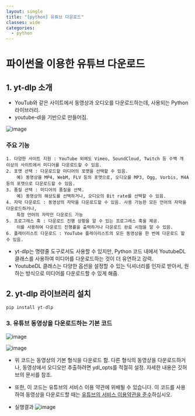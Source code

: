 ```yaml
---
layout: single
title: "[python] 유튜브 다운로드"
classes: wide
categories:
  - python
---
```


# 파이썬을 이용한 유튜브 다운로드
## 1. yt-dlp 소개
 + YouTub와 같은 사이트에서 동영상과 오디오를 다운로드하는데, 사용되는 Python 라이브러리.  
 + youtube-dl을 기반으로 만들어짐.

![image](https://github.com/kig2929kig/kig2929kig.github.io/assets/47412229/3c2ecd70-4b12-4baf-9f38-c8735010f801)  

### 주요 기능
    1. 다양한 사이트 지원 : YouTube 외에도 Vimeo, SoundCloud, Twitch 등 수백 개 이상의 사이트에서 미디어를 다운로드할 수 있음.  
    2. 포맷 선택 : 다운로드할 미디어의 포맷을 선택할 수 있음.  
        예) 동영상을 MP4, WebM, FLV 등의 포맷으로, 오디오를 MP3, Ogg, Vorbis, M4A 등의 포맷으로 다운로드할 수 있음.  
    3. 품질 선택 : 미디어의 품질을 선택. 
        예) 동영상의 해상도를 선택하거나, 오디오의 Bit rate를 선택할 수 있음.  
    4. 자막 다운로드 : 동영상의 자막을 다운로드할 수 있음. 사용 가능한 모든 언어의 자막을 다운로드하거나,  
        특정 언어의 자막만 다운로드 가능  
    5. 프로그레스 훅 : 다운로드 진행 상황을 알 수 있는 프로그레스 훅을 제공.  
        이를 사용하여 다운로드 진행률을 출력하거나 다운로드 완료 시점을 알 수 있음.
    6. 플레이리스트 다운로드 : YouTube 플레이리스트의 모든 동영상을 한 번에 다운로드 할 수 있음.  
    
+ yt-dlp는 명령줄 도구로서도 사용할 수 있지만, Python 코드 내에서 YoutubeDL 클래스를 사용하여 미디어를 다운로드하는 것이 더 유연하고 강력.
+ YoutubeDL 클래스는 다양한 옵션을 설정할 수 있는 딕셔너리를 인자로 받아서, 원하는 방식으로 미디어를 다운로드할 수 있게 해줌.
  
## 2. yt-dlp 라이브러리 설치  
```
pip install yt-dlp  
```

### 3. 유튜브 동영상을 다운로드하는 기본 코드  

![image](https://github.com/kig2929kig/kig2929kig.github.io/assets/47412229/4b7fb706-be89-475f-9132-c5a965eae1dc)  

![image](https://github.com/kig2929kig/kig2929kig.github.io/assets/47412229/229f8adf-13d2-4671-b09e-1bdf5bde8441)

 + 위 코드는 동영상의 기본 형식을 다운로드 함. 다른 형식의 동영상을 다운로드하거나, 동영상에서 오디오만 추출하려면 ydl_opts를 적절히 설정. 자세한 내용은 깃허브의 문서를 참조.
 + 또한, 이 코드는 유튜브의 서비스 이용 약관에 위배될 수 있습니다. 이 코드를 사용하여 동영상을 다운로드할 때는 <u>유튜브의 서비스 이용약관을 준수</u>하십시오.

 + 실행결과
![image](https://github.com/kig2929kig/kig2929kig.github.io/assets/47412229/9f72ddb6-5f41-49b9-840f-3a0cf7db0f5b)

  


    
    



